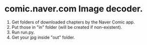# comic.naver.com Image decoder.

1) Get folders of downloaded chapters by the Naver Comic app.
2) Put those in "in" folder (will be created if non-existent).
3) Run run.py.
3) Get your jpg inside "out" folder.
